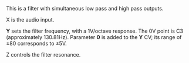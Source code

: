 
This is a filter with simultaneous low pass and high pass outputs.

X is the audio input.

**Y** sets the filter frequency, with a 1V/octave response. The 0V point is C3 (approximately 130.81Hz). Parameter **0** is
added to the **Y** CV; its range of ±80 corresponds to ±5V.

Z controls the filter resonance.
